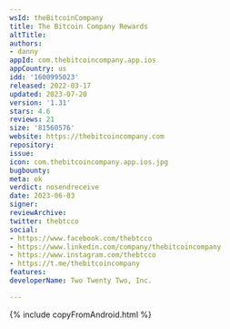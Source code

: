```yaml
---
wsId: theBitcoinCompany
title: The Bitcoin Company Rewards
altTitle: 
authors:
- danny
appId: com.thebitcoincompany.app.ios
appCountry: us
idd: '1600995023'
released: 2022-03-17
updated: 2023-07-20
version: '1.31'
stars: 4.6
reviews: 21
size: '81560576'
website: https://thebitcoincompany.com
repository: 
issue: 
icon: com.thebitcoincompany.app.ios.jpg
bugbounty: 
meta: ok
verdict: nosendreceive
date: 2023-06-03
signer: 
reviewArchive: 
twitter: thebtcco
social:
- https://www.facebook.com/thebtcco
- https://www.linkedin.com/company/thebitcoincompany
- https://www.instagram.com/thebtcco
- https://t.me/thebitcoincompany
features: 
developerName: Two Twenty Two, Inc.

---
```


{% include copyFromAndroid.html %}